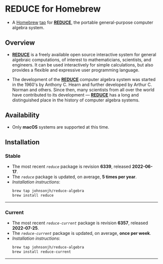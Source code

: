 <!-- vim: set ft=markdown ts=4 sw=4 tw=0 expandtab colorcolumn=80 :         -->
<!-- SPDX-License-Identifier: BSD-2-Clause                                  -->
<!--                                                                        -->
<!-- Copyright (c) 2022 Jeffrey H. Johnson <trnsz@pobox.com>                -->
<!--                                                                        -->
<!-- Redistribution and use in source and binary forms, with or without     -->
<!-- modification, are permitted provided that the following conditions are -->
<!-- met:                                                                   -->
<!--                                                                        -->
<!--   1. Redistributions of source code must retain the relevant copyright -->
<!--      notice, this list of conditions and the following disclaimer.     -->
<!--                                                                        -->
<!--   2. Redistributions in binary form must reproduce the relevant        -->
<!--      copyright notice, this list of conditions and the following       -->
<!--      disclaimer in the documentation and/or other materials provided   -->
<!--      with the distribution.                                            -->
<!--                                                                        -->
<!-- THIS SOFTWARE IS PROVIDED BY THE COPYRIGHT HOLDERS AND CONTRIBUTORS    -->
<!-- "AS IS" AND ANY EXPRESS OR IMPLIED WARRANTIES, INCLUDING, BUT NOT      -->
<!-- LIMITED TO, THE IMPLIED WARRANTIES OF MERCHANTABILITY AND FITNESS FOR  -->
<!-- A PARTICULAR PURPOSE ARE DISCLAIMED. IN NO EVENT SHALL THE COPYRIGHT   -->
<!-- OWNERS OR CONTRIBUTORS BE LIABLE FOR ANY DIRECT, INDIRECT, INCIDENTAL, -->
<!-- SPECIAL, EXEMPLARY, OR CONSEQUENTIAL DAMAGES (INCLUDING, BUT NOT       -->
<!-- LIMITED TO, PROCUREMENT OF SUBSTITUTE GOODS OR SERVICES; LOSS OF USE,  -->
<!-- DATA, OR PROFITS; OR BUSINESS INTERRUPTION) HOWEVER CAUSED AND ON ANY  -->
<!-- THEORY OF LIABILITY, WHETHER IN CONTRACT, STRICT LIABILITY, OR TORT    -->
<!-- (INCLUDING NEGLIGENCE OR OTHERWISE) ARISING IN ANY WAY OUT OF THE USE  -->
<!-- OF THIS SOFTWARE, EVEN IF ADVISED OF THE POSSIBILITY OF SUCH DAMAGE.   -->
<!--                                                                        -->
# REDUCE for Homebrew

* A [Homebrew](https://brew.sh/) [tap](https://docs.brew.sh/Taps) for
  [**REDUCE**](https://reduce-algebra.sourceforge.io/), the portable
  general-purpose computer algebra system.

## Overview

* [**REDUCE**](https://reduce-algebra.sourceforge.io/) is a freely available
  open source interactive system for general algebraic computations, of
  interest to mathematicians, scientists, and engineers. It can be used
  interactively for simple calculations, but also provides a flexible and
  expressive user programming language.

* The development of the [**REDUCE**](https://reduce-algebra.sourceforge.io/)
  computer algebra system was started in the 1960's by Anthony C. Hearn
  and further developed by Arthur C. Norman and others. Since then,
  many scientists from all over the world have contributed to its
  development — [**REDUCE**](https://reduce-algebra.sourceforge.io/) has a
  long and distinguished place in the history of computer algebra systems.

## Availability

* Only **macOS** systems are supported at this time.

## Installation

### Stable

* The most recent *`reduce`* package is revision **6339**, released
  **2022-06-17**.
* The *`reduce`* package is updated, on average, **5 times per year**.
* *Installation instructions*:
  ```sh
  brew tap johnsonjh/reduce-algebra
  brew install reduce
  ```

---

### Current

* The most recent *`reduce-current`* package is revision **6357**, released
  **2022-07-25**.
* The *`reduce-current`* package is updated, on average, **once per week**.
* *Installation instructions*:
  ```sh
  brew tap johnsonjh/reduce-algebra
  brew install reduce-current
  ```

---
